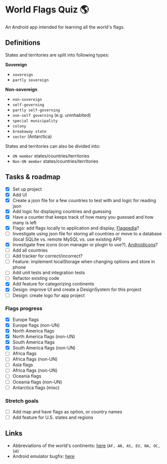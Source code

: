 # World Flags Quiz 🌎

An Android app intended for learning all the world's flags.

## Definitions

States and territories are split into following types:

**Sovereign**
* `sovereign`
* `partly sovereign`

**Non-sovereign**
* `non-sovereign`
* `self-governing`
* `partly self-governing`
* `non-self governing` (e.g. uninhabited)
* `special municipality`
* `colony`
* `breakaway state`
* `sector` (Antarctica)

States and territories can also be divided into:
* `UN member` states/countries/territories
* `Non-UN member` states/countries/territories

## Tasks & roadmap

- [X] Set up project
- [X] Add UI
- [X] Create a json file for a few countries to test with and logic for reading json
- [X] Add logic for displaying countries and guessing
- [X] Have a counter that keeps track of how many you guessed and how many is left
- [X] Flags: add flags locally to application and display, [Flagpedia](https://flagpedia.net)?
- [ ] Investigate using json file for storing all countries or move to a database (local SQLite vs. remote MySQL vs. use existing API) 
- [X] Investigate free icons (icon manager or plugin to use?), [Androidicons](https://www.androidicons.com/)?
- [ ] Add all countries
- [ ] Add tracker for correct/incorrect?
- [ ] Feature: implement localStorage when changing options and store in phone
- [ ] Add unit tests and integration tests
- [ ] Refactor existing code
- [X] Add feature for categorizing continents
- [X] Design: improve UI and create a DesignSystem for this project
- [ ] Design: create logo for app project

### Flags progress
- [X] Europe flags
- [X] Europe flags (non-UN)
- [X] North America flags
- [X] North America flags (non-UN)
- [X] South America flags
- [X] South America flags (non-UN)
- [ ] Africa flags
- [ ] Africa flags (non-UN)
- [ ] Asia flags
- [ ] Africa flags (non-UN)
- [ ] Oceania flags
- [ ] Oceania flags (non-UN)
- [ ] Antarctica flags (misc)

### Stretch goals
- [ ] Add map and have flags as option, or country names
- [ ] Add feature for U.S. states and regions

## Links

* Abbreviations of the world's continents: [here](https://planetarynames.wr.usgs.gov/Abbreviations) (`AF, AN, AS, EU, NA, OC, SA`)
* Android emulator bugfix: [here](https://stackoverflow.com/questions/42816127/waiting-for-target-device-to-come-online)

